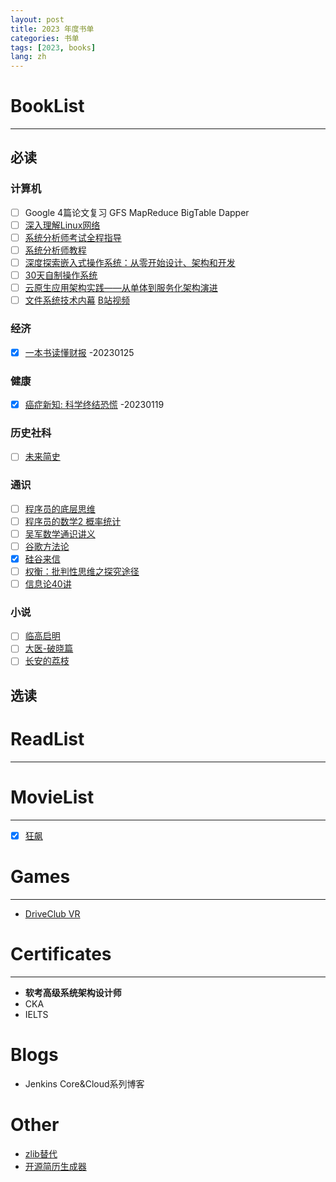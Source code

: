 ```yaml
---
layout: post
title: 2023 年度书单
categories: 书单
tags: [2023, books]
lang: zh
---
```


# BookList
---
## 必读
### 计算机
- [ ] Google 4篇论文复习 GFS MapReduce BigTable Dapper
- [ ] [深入理解Linux网络](https://github.com/yanfeizhang/coder-kung-fu)
- [ ] [系统分析师考试全程指导](https://book.douban.com/subject/3998926/)
- [ ] [系统分析师教程](https://baike.baidu.com/item/%E7%B3%BB%E7%BB%9F%E5%88%86%E6%9E%90%E5%B8%88%E6%95%99%E7%A8%8B/8182174)
- [ ] [深度探索嵌入式操作系统：从零开始设计、架构和开发](https://book.douban.com/subject/26643785/)
- [ ] [30天自制操作系统](https://book.douban.com/subject/11530329/)
- [ ] [云原生应用架构实践——从单体到服务化架构演进](https://book.douban.com/subject/27091064/)
- [ ] [文件系统技术内幕](https://book.douban.com/subject/35731316/) [B站视频](https://www.bilibili.com/video/av889477532/)

### 经济
- [X] [一本书读懂财报](https://book.douban.com/subject/25926542/) -20230125

### 健康
- [X] [癌症新知: 科学终结恐慌](https://book.douban.com/subject/27104999/) -20230119

### 历史社科
- [ ] [未来简史](https://book.douban.com/subject/26943161/)

### 通识
- [ ] [程序员的底层思维](https://book.douban.com/subject/35794819/)
- [ ] [程序员的数学2 概率统计](https://book.douban.com/subject/26593822/)
- [ ] [吴军数学通识讲义](https://book.douban.com/subject/35426737/)
- [ ] [谷歌方法论](https://zhuanlan.zhihu.com/p/543113943)
- [X] [硅谷来信]()
- [ ] [权衡：批判性思维之探究途径](https://book.douban.com/subject/26115203/)
- [ ] [信息论40讲](http://hongchaozhang.github.io/blog/2019/08/26/infomation-theory/)

### 小说
- [ ] [临高启明](https://book.douban.com/subject/26957420/)
- [ ] [大医-破晓篇](https://book.douban.com/subject/36069426/)
- [ ] [长安的荔枝](https://book.douban.com/subject/36104107/)

## 选读


# ReadList
--- 


# MovieList
---
- [X] [狂飙](https://movie.douban.com/subject/35465232/)


# Games
---
- [DriveClub VR](https://www.douban.com/game/27185974/)

# Certificates
---
- **软考高级系统架构设计师**
- CKA
- IELTS

# Blogs
- Jenkins Core&Cloud系列博客

# Other
- [zlib替代](https://search.zhelper.net/?[{%22name%22:%22Ylibrary%22,%22url%22:%22https://api.ylibrary.org%22,%22type%22:%22full%22,%22sensitive%22:false,%22detail%22:true}]#)
- [开源简历生成器](https://github.com/AmruthPillai/Reactive-Resume)

